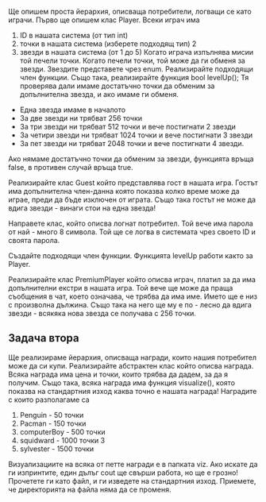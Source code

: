 Ще опишем проста йерархия, описваща потребители, логващи се като играчи.
Първо ще опишем клас Player. Всеки играч има
1. ID в нашата система (от тип int)
2. точки в нашата система (изберете подходящ тип)
2
3. звезди в нашата система (от 1 до 5)
Когато играча изпълнява мисии той печели точки. Когато печели точки, той може да ги обменя за звезди. Звездите представете чрез enum. Реализирайте подходящи член функции. Също така, реализирайте функция bool levelUp(); Тя проверява дали имаме достатъчно точки да обменим за допълнителна звезда, и ако имаме ги обменя.
-  Една звезда имаме в началото
-  За две звезди ни трябват 256 точки
- За три звезди ни трябват 512 точки и вече постигнати 2 звезди
- За четири звезди ни трябват 1024 точки и вече постигнати 3 звезди
- За пет звезди ни трябват 2048 точки и вече постигнати 4 звезди.

Ако нямаме достатъчно точки да обменим за звезди, функцията връща false, в
противен случай връща true.

Реализирайте клас Guest който представлява гост в нашата игра. Гостът има допълнителна член-данна която показва колко време може да играе, преди да бъде изключен от играта. Също така гостът не може да вдига звезди - винаги стои на една звезда!

Направете клас, който описва логнат потребител. Той вече има парола от най -
много 8 символа. Той ще се логва в системата чрез своето ID и своята парола.

Създайте подходящи член функции. Функцията levelUp работи както за Player.

Реализирайте клас PremiumPlayer който описва играч, платил за да има
допълнителни екстри в нашата игра. Той вече ще може да праща съобщения в чат,
което означава, че трябва да има име. Името ще е низ с произволна дължина.
Също така на него ще му е по - лесно да вдига звезди - всякяка нова звезда се
получава с 256 точки.
## Задача втора
Ще реализираме йерархия, описваща награди, които нашия потребител може да си
купи. Реализирайте абстрактен клас който описва награда. Всяка награда има
цена и точки, които трябва да дадем, за да я получим. Също така, всяка награда
има функция visualize(), която показва на стандартния изход каква точно е нашата
награда!
Наградите с които разполагаме са
1. Penguin - 50 точки
2. Pacman - 150 точки
3. computerBoy - 500 точки
4. squidward - 1000 точки
3
5. sylvester - 1500 точки

Визуализациите на всяка от петте награди е в папката viz. Ако искате да ги
изпринтите, един дълъг cout ще свърши работа, но ще е грозно! Прочетете ги като
файл, и ги изведете на стандартния изход. Приемете, че директорията на файла
няма да се променя.

